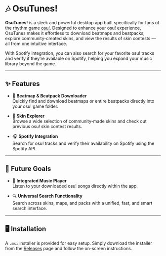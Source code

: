 # 🎶 OsuTunes!

**OsuTunes!** is a sleek and powerful desktop app built specifically for fans of the rhythm game [osu!](https://osu.ppy.sh/). Designed to enhance your osu! experience, OsuTunes makes it effortless to download beatmaps and beatpacks, explore community-created skins, and view the results of skin contests — all from one intuitive interface.

With Spotify integration, you can also search for your favorite osu! tracks and verify if they’re available on Spotify, helping you expand your music library beyond the game.

---

## ✨ Features

- 🚀 **Beatmap & Beatpack Downloader**  
  Quickly find and download beatmaps or entire beatpacks directly into your osu! game folder.

- 🎨 **Skin Explorer**  
  Browse a wide selection of community-made skins and check out previous osu! skin contest results.

- 🎧 **Spotify Integration**  
  Search for osu! tracks and verify their availability on Spotify using the Spotify API.

---

## 🚧 Future Goals

- 🎵 **Integrated Music Player**  
  Listen to your downloaded osu! songs directly within the app.

- 🔍 **Universal Search Functionality**  
  Search across skins, maps, and packs with a unified, fast, and smart search interface.

---

## 🖥️ Installation

A `.msi` installer is provided for easy setup. Simply download the installer from the [Releases](https://github.com/DakshJain056/OsuTunes/releases/download/msi_file/OsuTunes._0.1.0_x64_en-US.msi) page and follow the on-screen instructions.
